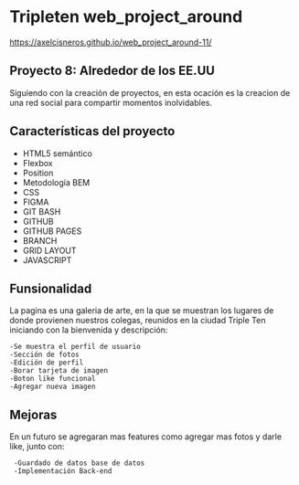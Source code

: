 # Tripleten web_project_around

<https://axelcisneros.github.io/web_project_around-11/>

## Proyecto 8: Alrededor de los EE.UU

Siguiendo con la creación de proyectos, en esta ocación es la creacion de una red social para compartir momentos inolvidables.

## Características del proyecto

- HTML5 semántico
- Flexbox
- Position
- Metodología BEM
- CSS
- FIGMA
- GIT BASH
- GITHUB
- GITHUB PAGES
- BRANCH
- GRID LAYOUT
- JAVASCRIPT

## Funsionalidad

La pagina es una galeria de arte, en la que se muestran los lugares de donde provienen nuestros colegas, reunidos en la ciudad Triple Ten iniciando con la bienvenida y descripción:

    -Se muestra el perfil de usuario
    -Sección de fotos
    -Edición de perfil
    -Borar tarjeta de imagen
    -Boton like funcional
    -Agregar nueva imagen

## Mejoras

En un futuro se agregaran mas features como agregar mas fotos y darle like, junto con:

     -Guardado de datos base de datos
     -Implementación Back-end
